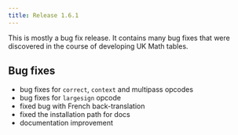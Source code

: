 ```yaml
---
title: Release 1.6.1
---
```


This is mostly a bug fix release. It contains many bug fixes that were discovered in the course of developing UK Math tables.

## Bug fixes

* bug fixes for `correct`, `context` and multipass opcodes
* bug fixes for `largesign` opcode
* fixed bug with French back-translation
* fixed the installation path for docs
* documentation improvement


